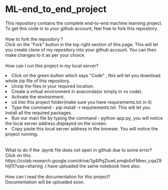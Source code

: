 # ML-end_to_end_project
This repository contains the complete end-to-end machine learning project. <br>
To get this code in to your github account, feel free to fork this repository. <br><br>
How to fork the repository ? <br>
Click on the "Fork" button in the top right section of this page. This will let you create clone of my repository into your github account. You can then make changes to it as per your choice. <br><br>
How can I run this project in my local server?
<li>Click on the green button which says "Code" , this will let you download whole zip file of this repository.</li>
<li>Unzip the files in your required location.</li>
<li>Create a virtual environment in anaconda(or simply in vs code).</li>
<li>Activate the environment.</li>
<li>cd into this project folder(make sure you have requirements.txt in it)</li>
<li>Type the command - pip install -r requirements.txt. This will let you install all the required packages.</li>
<li>Run our main file by typing the command - python app.py, you will notice the local server address displayed on the screen.</li>
<li>Copy paste this local server address in the browser. You will notice the project running.</li><br><br>
What to do if the .ipynb file does not open in github due to some error?<br>
Click on this https://colab.research.google.com/drive/1g4lPqZluwLsmqb4xFMexr_cqaZ9hijfX?usp=sharing .I have uploaded the same notebook here also.<br><br>
How can I read the documentation for this project?<br>
Documentation will be uploaded soon.<br><br>


